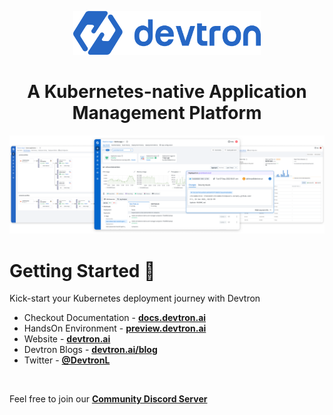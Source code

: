 <p align="center"><img width="300"  src="https://raw.githubusercontent.com/devtron-labs/.github/main/assets/devtron.png">
<h1 align= "center">A Kubernetes-native Application Management Platform</h1>
</p>
<img src="https://raw.githubusercontent.com/devtron-labs/.github/main/assets/devtron-feat-glance.png"></img>

<h1>Getting Started 🚀</h1>
<p>Kick-start your Kubernetes deployment journey with Devtron</p>

<ul>
    <li>Checkout Documentation - <a href="https://docs.devtron.ai/" target="_blank"><strong>docs.devtron.ai</strong></a></li>
    <li>HandsOn Environment - <a href="https://preview.devtron.ai/dashboard/" target="_blank"><strong>preview.devtron.ai</strong></a></li>
    <li>Website - <a href="https://devtron.ai/" target="_blank"><strong>devtron.ai</strong></a></li>
    <li>Devtron Blogs - <a href="https://devtron.ai/blog/" target="_blank"><strong>devtron.ai/blog</strong></a></li>
    <li>Twitter - <a href="https://twitter.com/DevtronL" target="_blank"><strong>@DevtronL</strong></a></li>
</ul>
<br>
<p>Feel free to join our <a href="https://discord.gg/jsRG5qx2gp" target="_blank"><strong>Community Discord Server</strong></a></p>
